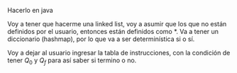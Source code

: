 Hacerlo en java

Voy a tener que hacerme una linked list, voy a asumir que los que no están definidos por el usuario, entonces están definidos como \*.
Va a tener un diccionario (hashmap), por lo que va a ser determinística si o sí.

Voy a dejar al usuario ingresar la tabla de instrucciones, con la condición de tener $Q_{0}$ y $Q_{f}$ para así saber si termino o no. 